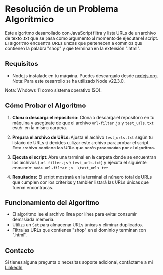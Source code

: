 # Resolución de un Problema Algorítmico

Este algoritmo desarrollado con JavaScript filtra y lista URLs de un archivo de texto .txt que se pasa como argumento al momento de ejecutar el script. El algoritmo encuentra URLs únicas que pertenecen a dominios que contienen la palabra "shop" y que terminan en la extensión ".html".

## Requisitos

- Node.js instalado en tu máquina. Puedes descargarlo desde [nodejs.org](https://nodejs.org/). Nota: Para este desarrollo se ha utilizado Node v22.3.0.

Nota: Windows 11 como sistema operativo (SO).

## Cómo Probar el Algoritmo

1. **Clona o descarga el repositorio:**
   Clona o descarga el repositorio en tu máquina y asegúrate de que el archivo `url-filter.js` y `test_urls.txt` estén en la misma carpeta.

2. **Prepara el archivo de URLs:**
   Ajusta el archivo `test_urls.txt` según tu listado de URLs si decides utilizar este archivo para probar el script. Este archivo contiene las URLs que serán procesadas por el algoritmo.

3. **Ejecuta el script:**
   Abre una terminal en la carpeta donde se encuentran los archivos (`url-filter.js` y `test_urls.txt`) y ejecuta el siguiente comando: `node url-filter.js .\test_urls.txt`


4. **Resultados:**
El script mostrará en la terminal el número total de URLs que cumplen con los criterios y también listará las URLs únicas que fueron encontradas.

## Funcionamiento del Algoritmo

- El algoritmo lee el archivo línea por línea para evitar consumir demasiada memoria.
- Utiliza un `Set` para almacenar URLs únicas y eliminar duplicados.
- Filtra las URLs que contienen "shop" en el dominio y terminan con ".html".

## Contacto

Si tienes alguna pregunta o necesitas soporte adicional, contáctame a mi [LinkedIn](https://www.linkedin.com/in/renzo-bocanegra-dev/)

